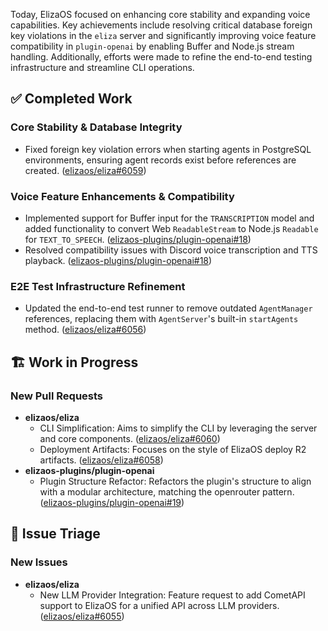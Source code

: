 Today, ElizaOS focused on enhancing core stability and expanding voice capabilities. Key achievements include resolving critical database foreign key violations in the `eliza` server and significantly improving voice feature compatibility in `plugin-openai` by enabling Buffer and Node.js stream handling. Additionally, efforts were made to refine the end-to-end testing infrastructure and streamline CLI operations.

## ✅ Completed Work
### Core Stability & Database Integrity
- Fixed foreign key violation errors when starting agents in PostgreSQL environments, ensuring agent records exist before references are created. ([elizaos/eliza#6059](https://github.com/elizaos/eliza/pull/6059))

### Voice Feature Enhancements & Compatibility
- Implemented support for Buffer input for the `TRANSCRIPTION` model and added functionality to convert Web `ReadableStream` to Node.js `Readable` for `TEXT_TO_SPEECH`. ([elizaos-plugins/plugin-openai#18](https://github.com/elizaos-plugins/plugin-openai/pull/18))
- Resolved compatibility issues with Discord voice transcription and TTS playback. ([elizaos-plugins/plugin-openai#18](https://github.com/elizaos-plugins/plugin-openai/pull/18))

### E2E Test Infrastructure Refinement
- Updated the end-to-end test runner to remove outdated `AgentManager` references, replacing them with `AgentServer`'s built-in `startAgents` method. ([elizaos/eliza#6056](https://github.com/elizaos/eliza/pull/6056))

## 🏗️ Work in Progress
### New Pull Requests
- **elizaos/eliza**
    - CLI Simplification: Aims to simplify the CLI by leveraging the server and core components. ([elizaos/eliza#6060](https://github.com/elizaos/eliza/pull/6060))
    - Deployment Artifacts: Focuses on the style of ElizaOS deploy R2 artifacts. ([elizaos/eliza#6058](https://github.com/elizaos/eliza/pull/6058))
- **elizaos-plugins/plugin-openai**
    - Plugin Structure Refactor: Refactors the plugin's structure to align with a modular architecture, matching the openrouter pattern. ([elizaos-plugins/plugin-openai#19](https://github.com/elizaos-plugins/plugin-openai/pull/19))

## 🐞 Issue Triage
### New Issues
- **elizaos/eliza**
    - New LLM Provider Integration: Feature request to add CometAPI support to ElizaOS for a unified API across LLM providers. ([elizaos/eliza#6055](https://github.com/elizaos/eliza/issues/6055))
